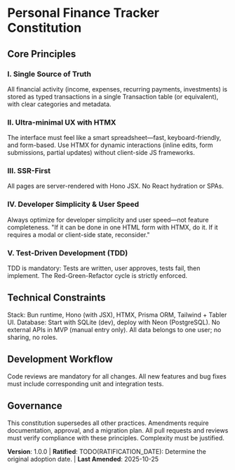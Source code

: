 <!--
Sync Impact Report:
- Version change: (none) -> 1.0.0
- List of modified principles:
    - I. Single Source of Truth
    - II. Ultra-minimal UX with HTMX
    - III. SSR-First
    - IV. Developer Simplicity & User Speed
    - V. Test-Driven Development (TDD)
- Added sections: Technical Constraints, Development Workflow
- Removed sections: (none)
- Templates requiring updates:
    - .specify/templates/plan-template.md ⚠ pending
    - .specify/templates/spec-template.md ⚠ pending
    - .specify/templates/tasks-template.md ⚠ pending
    - .specify/templates/commands/*.md ⚠ pending
    - README.md ⚠ pending
    - docs/quickstart.md ⚠ pending
    - agent-specific guidance files (e.g., docs/architect_agent_finance.md, etc.) ⚠ pending
- Follow-up TODOs: TODO(RATIFICATION_DATE): Determine the original adoption date.
-->
# Personal Finance Tracker Constitution

## Core Principles

### I. Single Source of Truth
All financial activity (income, expenses, recurring payments, investments) is stored as typed transactions in a single Transaction table (or equivalent), with clear categories and metadata.

### II. Ultra-minimal UX with HTMX
The interface must feel like a smart spreadsheet—fast, keyboard-friendly, and form-based. Use HTMX for dynamic interactions (inline edits, form submissions, partial updates) without client-side JS frameworks.

### III. SSR-First
All pages are server-rendered with Hono JSX. No React hydration or SPAs.

### IV. Developer Simplicity & User Speed
Always optimize for developer simplicity and user speed—not feature completeness. "If it can be done in one HTML form with HTMX, do it. If it requires a modal or client-side state, reconsider."

### V. Test-Driven Development (TDD)
TDD is mandatory: Tests are written, user approves, tests fail, then implement. The Red-Green-Refactor cycle is strictly enforced.

## Technical Constraints

Stack: Bun runtime, Hono (with JSX), HTMX, Prisma ORM, Tailwind + Tabler UI. Database: Start with SQLite (dev), deploy with Neon (PostgreSQL). No external APIs in MVP (manual entry only). All data belongs to one user; no sharing, no roles.

## Development Workflow

Code reviews are mandatory for all changes. All new features and bug fixes must include corresponding unit and integration tests.

## Governance

This constitution supersedes all other practices. Amendments require documentation, approval, and a migration plan. All pull requests and reviews must verify compliance with these principles. Complexity must be justified.

**Version**: 1.0.0 | **Ratified**: TODO(RATIFICATION_DATE): Determine the original adoption date. | **Last Amended**: 2025-10-25
